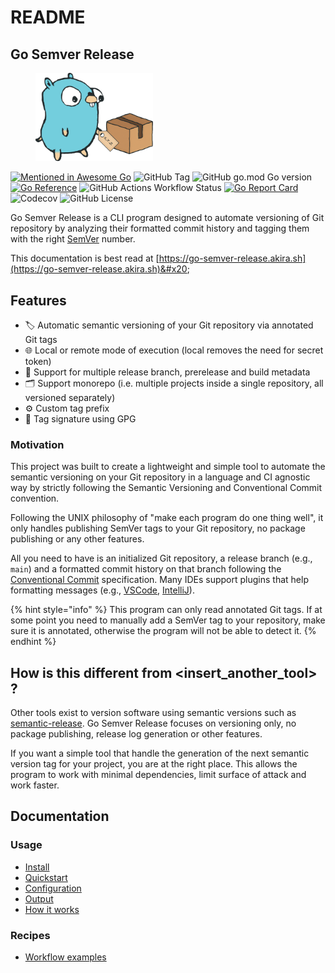 # README

## Go Semver Release

<figure><img src=".gitbook/assets/gop.png" alt="Go Semver Release Logo" width="188"><figcaption></figcaption></figure>

[![Mentioned in Awesome Go](https://awesome.re/mentioned-badge.svg)](https://github.com/avelino/awesome-go) ![GitHub Tag](https://img.shields.io/github/v/tag/s0ders/go-semver-release?label=Version\&color=bb33ff) ![GitHub go.mod Go version](https://img.shields.io/github/go-mod/go-version/s0ders/go-semver-release) [![Go Reference](https://pkg.go.dev/badge/github.com/s0ders/go-semver-release.svg)](https://pkg.go.dev/github.com/s0ders/go-semver-release/v5) ![GitHub Actions Workflow Status](https://img.shields.io/github/actions/workflow/status/s0ders/go-semver-release/main.yaml?label=CI) [![Go Report Card](https://goreportcard.com/badge/github.com/s0ders/go-semver-release/v2)](https://goreportcard.com/report/github.com/s0ders/go-semver-release/v5) ![Codecov](https://img.shields.io/codecov/c/github/s0ders/go-semver-release?label=Coverage) ![GitHub License](https://img.shields.io/github/license/s0ders/go-semver-release?label=License)

Go Semver Release is a CLI program designed to automate versioning of Git repository by analyzing their formatted commit history and tagging them with the right [SemVer](https://semver.org/spec/v2.0.0.html) number.

This documentation is best read at [https://go-semver-release.akira.sh](https://go-semver-release.akira.sh)&#x20;

## Features

* 🏷️ Automatic semantic versioning of your Git repository via annotated Git tags
* 🌐 Local or remote mode of execution (local removes the need for secret token)
* 🌴 Support for multiple release branch, prerelease and build metadata
* 🗂️ Support monorepo (i.e. multiple projects inside a single repository, all versioned separately)
* ⚙️ Custom tag prefix
* 📝 Tag signature using GPG

### Motivation

This project was built to create a lightweight and simple tool to automate the semantic versioning on your Git repository in a language and CI agnostic way by strictly following the Semantic Versioning and Conventional Commit convention.

Following the UNIX philosophy of "make each program do one thing well", it only handles publishing SemVer tags to your Git repository, no package publishing or any other features.

All you need to have is an initialized Git repository, a release branch (e.g., `main`) and a formatted commit history on that branch following the [Conventional Commit](https://www.conventionalcommits.org/en/v1.0.0/) specification. Many IDEs support plugins that help formatting messages (e.g., [VSCode](https://marketplace.visualstudio.com/items?itemName=vivaxy.vscode-conventional-commits), [IntelliJ](https://plugins.jetbrains.com/plugin/13389-conventional-commit)).

{% hint style="info" %}
This program can only read annotated Git tags. If at some point you need to manually add a SemVer tag to your repository, make sure it is annotated, otherwise the program will not be able to detect it.
{% endhint %}

## How is this different from \<insert\_another\_tool> ?

Other tools exist to version software using semantic versions such as [semantic-release](https://github.com/semantic-release/semantic-release). Go Semver Release focuses on versioning only, no package publishing, release log generation or other features.

If you want a simple tool that handle the generation of the next semantic version tag for your project, you are at the right place. This allows the program to work with minimal dependencies, limit surface of attack and work faster.

## Documentation

### Usage

* [Install](usage/install.md)
* [Quickstart](usage/quickstart.md)
* [Configuration](usage/configuration.md)
* [Output](usage/output.md)
* [How it works](usage/how-it-works.md)

### Recipes

* [Workflow examples](recipes/workflow-examples.md)
